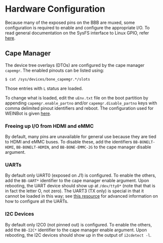 # Hardware Configuration
Because many of the exposed pins on the BBB are muxed, some configuration is required to enable and configure the appropriate I/O.
To read general documentation on the SysFS interface to Linux GPIO, refer [here](gpio-sysfs.txt).

## Cape Manager
The device tree overlays (DTOs) are configured by the cape manager `capemgr`.
The enabled pinouts can be listed using:

	$ cat /sys/devices/bone_capemgr.*/slots

Those entries with `L` status are loaded.

To change what is loaded, edit the `uEnv.txt` file on the boot partition by appending `capemgr.enable_partno` and/or `capemgr.disable_partno` keys with comma delimited pinout identifiers and reboot.
The configuration used for WEINBot is given [here](../etc/uEnv.txt).

### Freeing up I/O from HDMI and eMMC
By default, many pins are unavailable for general use because they are tied to HDMI and eMMC buses.
To disable these, add the identifiers `BB-BONELT-HDMI`, `BB-BONELT-HDMIN`, and `BB-BONE-EMMC-2G` to the cape manager disable argument.

### UARTs
By default only UART0 (exposed on J1) is configured.
To enable the others, add the `BB-UART*` identifier to the cape manager enable argument.
Upon rebooting, the UART device should show up at `/dev/ttyO*` (note that that is in fact the letter O, not zero).
The UART3 (TX only) is special in that it cannot be loaded in this way; see [this resource](http://www.armhf.com/beaglebone-black-serial-uart-device-tree-overlays-for-ubuntu-and-debian-wheezy-tty01-tty02-tty04-tty05-dtbo-files/) for advanced information on how to configure all the UARTs.

### I2C Devices
By default only I2C0 (not pinned out) is configured.
To enable the others, add the `BB-I2C*` identifier to the cape manager enable argument.
Upon rebooting, the I2C devices should show up in the output of `i2cdetect -l`.
